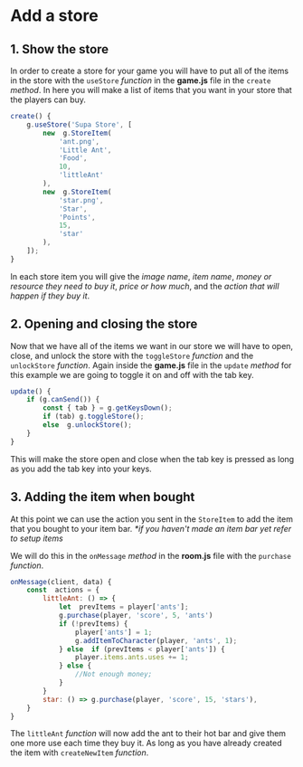   
# Add a store

## 1. Show the store

In order to create a store for your game you will have to put all of the items in the store with the `useStore` _function_ in the **game.js** file in the `create` _method_. In here you will make a list of items that you want in your store that the players can buy.
```javascript
create() {
	g.useStore('Supa Store', [
		new  g.StoreItem(
			'ant.png',
			'Little Ant',
			'Food',
			10,
			'littleAnt'
		),
		new  g.StoreItem(
			'star.png',
			'Star',
			'Points',
			15,
			'star'
		),
	]);
}
```
In each store item you will give the _image name_, _item name_, _money or resource they need to buy it_, _price or how much_, and the _action that will happen if they buy it_.

## 2. Opening and closing the store

Now that we have all of the items we want in our store we will have to open, close, and unlock the store with the `toggleStore` _function_ and the `unlockStore` _function_. Again inside the **game.js** file in the `update` _method_ for this example we are going to toggle it on and off with the tab key.
```javascript
update() {
	if (g.canSend()) {
		const { tab } = g.getKeysDown();
		if (tab) g.toggleStore();
		else  g.unlockStore();
	}
}
```
This will make the store open and close when the tab key is pressed as long as you add the tab key into your keys.

## 3. Adding the item when bought
At this point we can use the action you sent in the `StoreItem` to add the item that you bought to your item bar.
_*if you haven't made an item bar yet refer to setup items_

We will do this in the `onMessage` _method_ in the **room.js** file with the `purchase` _function_.
```javascript
onMessage(client, data) {
	const  actions = {
		littleAnt: () => {
			let  prevItems = player['ants'];	
			g.purchase(player, 'score', 5, 'ants')
			if (!prevItems) {
				player['ants'] = 1;
				g.addItemToCharacter(player, 'ants', 1);
			} else  if (prevItems < player['ants']) {
				player.items.ants.uses += 1;
			} else {
				//Not enough money;
			}
		}
		star: () => g.purchase(player, 'score', 15, 'stars'),
	}
}
```
The `littleAnt` _function_ will now add the ant to their hot bar and give them one more use each time they  buy it. As long as you have already created the item with `createNewItem` _function_.
